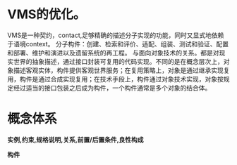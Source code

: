 # VMS的优化。

VMS是一种契约，contact,足够精确的描述分子实现的功能，同时又显式地依赖于语境context。
分子构件：创建、检索和评价、适配、组装、测试和验证、配置和部署、维护和演进以及遗留系统的再工程。
与面向对象技术的关系。都是对现实世界的抽象描述，通过接口封装可复用的代码实现。不同的是在概念层次上，对象描述客观实体，构件提供客观世界服务；在复用策略上，对象是通过继承实现复用，构件是通过合成实现复用；在技术手段上，构件通过对象技术实现，对象按规定经过适当的接口包装之后成为构件，一个构件通常是多个对象的结合体。

# 概念体系
**实例,约束,规格说明,关系,前置/后置条件,良性构成**

**构件**

